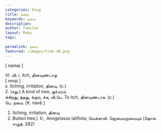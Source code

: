 ```yaml
---
categories: blog
title: நமை
keywords: நமை
description: 
author: Tamilan
layout: Ruby
tags: 
 
permalink: நமை
featured: /images/ttak-48.png
---
```

  
[ namai ]  
  
VI. வி. i. itch, தினவுண்டாகு  
[ nmai ]  
s. Itching, irritation, தினவு. (c.)  
2. (சது.) A kind of tree, ஓர்மரம்  
க்கிறது, த்தது, க்கும், க்க, வி.பெ. To itch, தினவுண்டாக. (c.)  
பெ. நமை. [K. navē.]  
1. Itching, irritation; தினவு  
2. Button tree,l. tr., Anogeissus latifolia; வெக்காலி. ஞெமையுநமையும் (தொல். எழுத். 282)